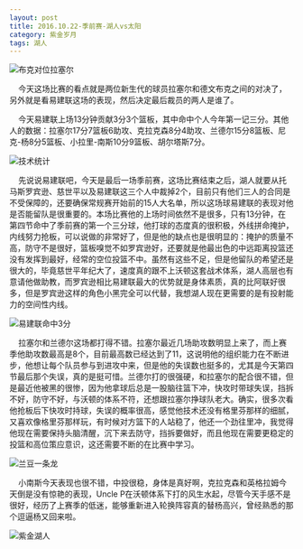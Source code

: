 ```yaml
---
layout: post
title: 2016.10.22-季前赛-湖人vs太阳
category: 紫金岁月
tags: 湖人
---
```



![布克对位拉塞尔](http://offfjcibp.bkt.clouddn.com/IMG_1695.JPG)

&nbsp;&nbsp;&nbsp;&nbsp;今天这场比赛的看点就是两位新生代的球员拉塞尔和德文布克之间的对决了，另外就是看易建联这场的表现，然后决定最后裁员的两人是谁了。

&nbsp;&nbsp;&nbsp;&nbsp;今天易建联上场13分钟贡献3分3个篮板，其中命中个人今年第一记三分。其他人的数据：拉塞尔17分7篮板6助攻、克拉克森8分4助攻、兰德尔15分8篮板、尼克-杨8分5篮板、小拉里-南斯10分9篮板、胡尔塔斯7分。

![技术统计](http://offfjcibp.bkt.clouddn.com/IMG_1694.JPG)

&nbsp;&nbsp;&nbsp;&nbsp;先说说易建联吧，今天是最后一场季前赛，这场比赛结束之后，湖人就要从托马斯罗宾逊、慈世平以及易建联这三个人中裁掉2个，目前只有他们三人的合同是不受保障的，还要确保常规赛开始前的15人大名单，所以这场球易建联的表现对他是否能留队是很重要的。本场比赛他的上场时间依然不是很多，只有13分钟，在第四节命中了季前赛的第一个三分球，他打球的态度真的很积极，外线拼命掩护，内线努力抢板，可以说做的非常好了，但是他的缺点也是很明显的：掩护的质量不高，防守不是很好，篮板嗅觉不如罗宾逊好，还要就是他最出色的中远距离投篮还没有发挥到最好，经常的空位投篮不中。虽然有这些不足，但是他留队的希望还是很大的，毕竟慈世平年纪大了，速度真的跟不上沃顿这套战术体系，湖人高层也有意请他做助教，而罗宾逊相比易建联最大的优势就是身体素质，真的比阿联好很多，但是罗宾逊这样的角色小黑完全可以代替，我想湖人现在更需要的是有投射能力的空间性内线。

![易建联命中3分](http://offfjcibp.bkt.clouddn.com/BbsImg147711221397228_372x208.gif)

&nbsp;&nbsp;&nbsp;&nbsp;拉塞尔和兰德尔这场都打得不错。拉塞尔最近几场助攻数明显上来了，而上赛季他助攻数最高是8个，目前最高数已经达到了11，这说明他的组织能力在不断进步，他想让每个队员参与到进攻中来，但是他的失误数也挺多的，尤其是今天第四节最后那个失误，真的是挺可惜。兰德尔打的很强硬，和拉塞尔的配合很不错，但是最近他被黑的很惨，因为他拿球后总是一股脑往篮下冲，快攻时带球失误，挡拆不好，防守不好，与沃顿的体系不符，还想跟拉塞尔挣球队老大。确实，很多次看他抢板后下快攻时持球，失误的概率很高，感觉他技术还没有格里芬那样的细腻，又喜欢像格里芬那样玩，有时候对方篮下的人站稳了，他还一个劲往里冲，我觉得他现在需要保持头脑清醒，沉下来去防守，挡拆要做好，而且他现在需要更稳定的投篮和高位策应意识，这还需要不断的在比赛中学习。

![兰豆一条龙](http://offfjcibp.bkt.clouddn.com/BbsImg147710664177871_433x220.gif)

&nbsp;&nbsp;&nbsp;&nbsp;小南斯今天表现也很不错，中投很稳，身体是真好啊，克拉克森和英格拉姆今天倒是没有惊艳的表现，Uncle P在沃顿体系下打的风生水起，尽管今天手感不是很好，经历了上赛季的低迷，能够重新进入轮换阵容真的替杨高兴，曾经熟悉的那个逗逼杨又回来啦。

![紫金湖人](http://offfjcibp.bkt.clouddn.com/IMG_1697.JPG)